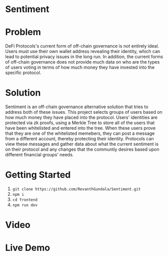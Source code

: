 # Sentiment

# Problem
DeFi Protocols's current form of off-chain governance is not entirely ideal. Users must use their own wallet address revealing their identity, which can lead to potential privacy issues in the long run. In addition, the current forms of off-chain governance does not provide much data on who are the types of users voting in terms of how much money they have invested into the specific protocol.

# Solution
Sentiment is an off-chain governance alternative solution that tries to address both of these issues. This project selects groups of users based on how much money they have placed into the protocol. Users' identities are protected via zk proofs, using a Merkle Tree to store all of the users that have been whitelisted and entered into the tree. When these users prove that they are one of the whitelisted memebers, they can post a message from a different account, thereby protecting their identity. Protocols can view these messages and gather data about what the current sentiment is on their protocol and any changes that the communtiy desires based upon different financial groups' needs.

# Getting Started

1. ```git clone https://github.com/RevanthGundala/Sentiment.git```
2. ```npm i```
3. ```cd frontend```
4. ```npm run dev```

# Video 

# Live Demo



